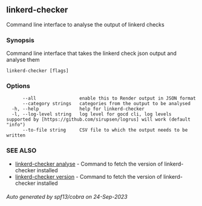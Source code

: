 ## linkerd-checker

Command line interface to analyse the output of linkerd checks

### Synopsis

Command line interface that takes the linkerd check json output and analyse them

```
linkerd-checker [flags]
```

### Options

```
      --all                enable this to Render output in JSON format
      --category strings   categories from the output to be analysed
  -h, --help               help for linkerd-checker
  -l, --log-level string   log level for gocd cli, log levels supported by [https://github.com/sirupsen/logrus] will work (default "info")
      --to-file string     CSV file to which the output needs to be written
```

### SEE ALSO

* [linkerd-checker analyse](linkerd-checker_analyse.md)	 - Command to fetch the version of linkerd-checker installed
* [linkerd-checker version](linkerd-checker_version.md)	 - Command to fetch the version of linkerd-checker installed

###### Auto generated by spf13/cobra on 24-Sep-2023
